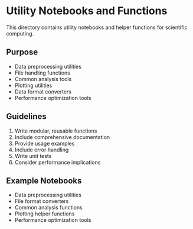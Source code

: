 # Utility Notebooks and Functions

This directory contains utility notebooks and helper functions for scientific computing.

## Purpose
- Data preprocessing utilities
- File handling functions
- Common analysis tools
- Plotting utilities
- Data format converters
- Performance optimization tools

## Guidelines
1. Write modular, reusable functions
2. Include comprehensive documentation
3. Provide usage examples
4. Include error handling
5. Write unit tests
6. Consider performance implications

## Example Notebooks
- Data preprocessing utilities
- File format converters
- Common analysis functions
- Plotting helper functions
- Performance optimization tools 